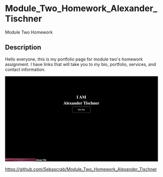 # Module_Two_Homework_Alexander_Tischner
Module Two Homework

## Description
Hello everyone, this is my portfolio page for module two's homework assignment. I have links that will take you to my bio, portfolio, services, and contact information. 

![image of my portfolio](assets/images/Module-Two-Screenshot.png)

https://github.com/Sebascrab/Module_Two_Homework_Alexander_Tischner